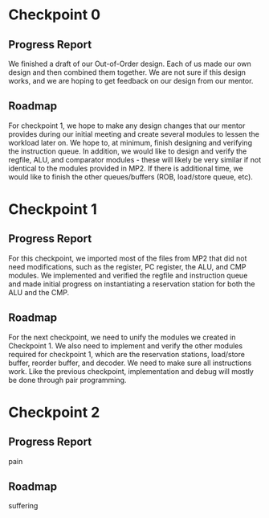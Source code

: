 # Checkpoint 0

## Progress Report
We finished a draft of our Out-of-Order design. Each of us made our own 
design and then combined them together. We are not sure if this design
works, and we are hoping to get feedback on our design from our mentor.

## Roadmap
For checkpoint 1, we hope to make any design changes that our mentor 
provides during our initial meeting and create several modules to lessen the
workload later on. We hope to, at minimum, finish designing and verifying
the instruction queue. In addition, we would like to design and verify the
regfile, ALU, and comparator modules - these will likely be very similar
if not identical to the modules provided in MP2. If there is additional
time, we would like to finish the other queues/buffers (ROB, load/store
queue, etc).

# Checkpoint 1

## Progress Report
For this checkpoint, we imported most of the files from MP2 that did not 
need modifications, such as the register, PC register, the ALU, and CMP 
modules. We implemented and verified the regfile and instruction queue and 
made initial progress on instantiating a reservation station for both the ALU and the CMP. 

## Roadmap
For the next checkpoint, we need to unify the modules we created in Checkpoint 1. We also need to implement and verify the other modules required for checkpoint 1, which are the reservation stations, load/store buffer, reorder buffer, and decoder. We need to make sure all instructions work. Like the previous checkpoint, implementation and debug will mostly be done through pair programming.


# Checkpoint 2

## Progress Report
pain

## Roadmap
suffering
